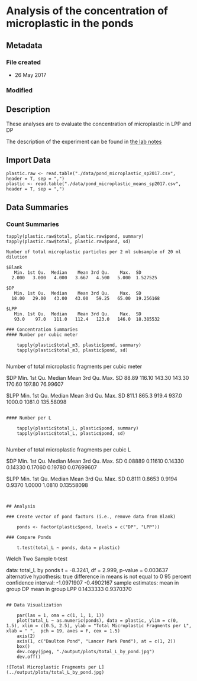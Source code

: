 # Analysis of the concentration of microplastic in the ponds
## Metadata

### File created 

* 26 May 2017

### Modified

## Description

These analyses are to evaluate the concentration of microplastic in LPP and DP 

The description of the experiment can be found in [the lab notes](https://github.com/KennyPeanuts/pond_microplastic/tree/master/lab_notebook/lab_notesd)

## Import Data

    plastic.raw <- read.table("./data/pond_microplastic_sp2017.csv", header = T, sep = ",")
    plastic <- read.table("./data/pond_microplastic_means_sp2017.csv", header = T, sep = ",")

## Data Summaries

### Count Summaries

    tapply(plastic.raw$total, plastic.raw$pond, summary) 
    tapply(plastic.raw$total, plastic.raw$pond, sd)
    
~~~~
Number of total microplastic particles per 2 ml subsample of 20 ml dilution

$Blank
   Min. 1st Qu.  Median    Mean 3rd Qu.    Max.  SD 
  2.000   3.000   4.000   3.667   4.500   5.000  1.527525 

$DP
   Min. 1st Qu.  Median    Mean 3rd Qu.    Max.  SD
  18.00   29.00   43.00   43.00   59.25   65.00  19.256168 

$LPP
   Min. 1st Qu.  Median    Mean 3rd Qu.    Max.  SD
   93.0    97.0   111.0   112.4   123.0   146.0  18.385532
   
### Concentration Summaries
#### Number per cubic meter

    tapply(plastic$total_m3, plastic$pond, summary)
    tapply(plastic$total_m3, plastic$pond, sd)
    
~~~~
Number of total microplastic fragments per cubic meter

$DP
   Min. 1st Qu.  Median    Mean 3rd Qu.    Max.   SD
  88.89  116.10  143.30  143.30  170.60  197.80   76.99607  

$LPP
   Min. 1st Qu.  Median    Mean 3rd Qu.    Max.   SD
  811.1   865.3   919.4   937.0  1000.0  1081.0   135.58098
  
~~~~

#### Number per L 

    tapply(plastic$total_L, plastic$pond, summary)
    tapply(plastic$total_L, plastic$pond, sd)
    
~~~~
Number of total microplastic fragments per cubic L

$DP
   Min. 1st Qu.  Median    Mean 3rd Qu.    Max.  SD 
0.08889 0.11610 0.14330 0.14330 0.17060 0.19780  0.07699607 

$LPP
   Min. 1st Qu.  Median    Mean 3rd Qu.    Max.  SD
 0.8111  0.8653  0.9194  0.9370  1.0000  1.0810  0.13558098
~~~~


## Analysis

### Create vector of pond factors (i.e., remove data from Blank)

    ponds <- factor(plastic$pond, levels = c("DP", "LPP"))

### Compare Ponds

    t.test(total_L ~ ponds, data = plastic)

~~~~
  Welch Two Sample t-test

data:  total_L by ponds
t = -8.3241, df = 2.999, p-value = 0.003637
alternative hypothesis: true difference in means is not equal to 0
95 percent confidence interval:
 -1.0971907 -0.4902167
sample estimates:
 mean in group DP mean in group LPP 
        0.1433333         0.9370370 
~~~~

## Data Visualization
    
    par(las = 1, oma = c(1, 1, 1, 1))
    plot(total_L ~ as.numeric(ponds), data = plastic, ylim = c(0, 1.5), xlim = c(0.5, 2.5), ylab = "Total Microplastic Fragments per L", xlab = " ",  pch = 19, axes = F, cex = 1.5)
    axis(2)
    axis(1, c("Daulton Pond", "Lancer Park Pond"), at = c(1, 2))
    box()
    dev.copy(jpeg, "./output/plots/total_L_by_pond.jpg")
    dev.off()
    
![Total Microplastic Fragments per L](../output/plots/total_L_by_pond.jpg)
